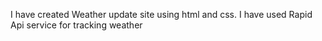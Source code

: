 I have created Weather update site using html and css. 
I have used Rapid Api service for tracking weather
